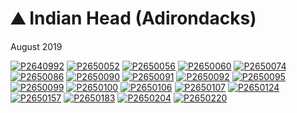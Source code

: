 # ⛰ Indian Head (Adirondacks)
August 2019

[![P2640992](/photos/hd/P2640992.jpg)](/photos/P2640992.md)
[![P2650052](/photos/hd/P2650052.jpg)](/photos/P2650052.md)
[![P2650056](/photos/hd/P2650056.jpg)](/photos/P2650056.md)
[![P2650060](/photos/hd/P2650060.jpg)](/photos/P2650060.md)
[![P2650074](/photos/hd/P2650074.jpg)](/photos/P2650074.md)
[![P2650086](/photos/hd/P2650086.jpg)](/photos/P2650086.md)
[![P2650090](/photos/hd/P2650090.jpg)](/photos/P2650090.md)
[![P2650091](/photos/hd/P2650091.jpg)](/photos/P2650091.md)
[![P2650092](/photos/hd/P2650092.jpg)](/photos/P2650092.md)
[![P2650095](/photos/hd/P2650095.jpg)](/photos/P2650095.md)
[![P2650099](/photos/hd/P2650099.jpg)](/photos/P2650099.md)
[![P2650100](/photos/hd/P2650100.jpg)](/photos/P2650100.md)
[![P2650106](/photos/hd/P2650106.jpg)](/photos/P2650106.md)
[![P2650107](/photos/hd/P2650107.jpg)](/photos/P2650107.md)
[![P2650124](/photos/hd/P2650124.jpg)](/photos/P2650124.md)
[![P2650157](/photos/hd/P2650157.jpg)](/photos/P2650157.md)
[![P2650183](/photos/hd/P2650183.jpg)](/photos/P2650183.md)
[![P2650204](/photos/hd/P2650204.jpg)](/photos/P2650204.md)
[![P2650220](/photos/hd/P2650220.jpg)](/photos/P2650220.md)
